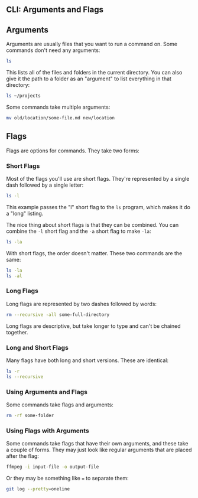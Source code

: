 ## CLI: Arguments and Flags

## Arguments

Arguments are usually files that you want to run a command on. Some commands don't need any arguments:

```bash
ls
```

This lists all of the files and folders in the current directory. You can also give it the path to a folder as an "argument" to list everything in that directory:

```bash
ls ~/projects
```


Some commands take multiple arguments:

```bash
mv old/location/some-file.md new/location
```

## Flags

Flags are options for commands. They take two forms:

### Short Flags

Most of the flags you'll use are short flags. They're represented by a single dash followed by a single letter:

```bash
ls -l
```

This example passes the "l" short flag to the `ls` program, which makes it do a "long" listing.

The nice thing about short flags is that they can be combined. You can combine the `-l` short flag and the `-a` short flag to make `-la`:

```bash
ls -la
```

With short flags, the order doesn't matter. These two commands are the same:

```bash
ls -la
ls -al
```

### Long Flags

Long flags are represented by two dashes followed by words:

```bash
rm --recursive -all some-full-directory
```

Long flags are descriptive, but take longer to type and can't be chained together.

### Long and Short Flags

Many flags have both long and short versions. These are identical:

```bash
ls -r
ls --recursive
```

### Using Arguments and Flags

Some commands take flags and arguments:

```bash
rm -rf some-folder
```

### Using Flags with Arguments

Some commands take flags that have their own arguments, and these take a couple of forms. They may just look like regular arguments that are placed after the flag:

```bash
ffmpeg -i input-file -o output-file
```

Or they may be something like `=` to separate them:

```bash
git log --pretty=oneline
```
